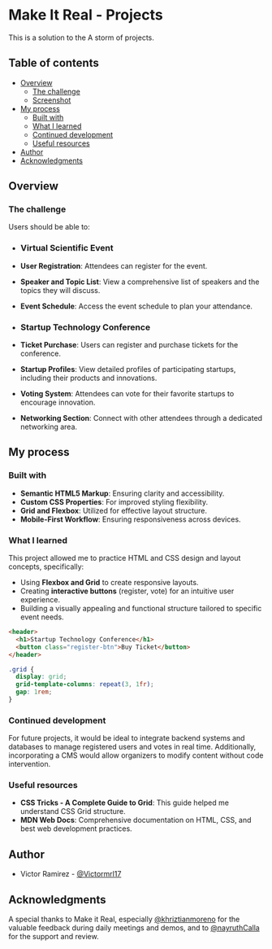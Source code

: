 # Make It Real - Projects

This is a solution to the A storm of projects.

## Table of contents

- [Overview](#overview)
  - [The challenge](#the-challenge)
  - [Screenshot](#screenshot)
- [My process](#my-process)
  - [Built with](#built-with)
  - [What I learned](#what-i-learned)
  - [Continued development](#continued-development)
  - [Useful resources](#useful-resources)
- [Author](#author)
- [Acknowledgments](#acknowledgments)

## Overview

### The challenge

Users should be able to:

- ### Virtual Scientific Event

- **User Registration**: Attendees can register for the event.
- **Speaker and Topic List**: View a comprehensive list of speakers and the topics they will discuss.
- **Event Schedule**: Access the event schedule to plan your attendance.

- ### Startup Technology Conference

- **Ticket Purchase**: Users can register and purchase tickets for the conference.
- **Startup Profiles**: View detailed profiles of participating startups, including their products and innovations.
- **Voting System**: Attendees can vote for their favorite startups to encourage innovation.
- **Networking Section**: Connect with other attendees through a dedicated networking area.

## My process

### Built with

- **Semantic HTML5 Markup**: Ensuring clarity and accessibility.
- **Custom CSS Properties**: For improved styling flexibility.
- **Grid and Flexbox**: Utilized for effective layout structure.
- **Mobile-First Workflow**: Ensuring responsiveness across devices.

### What I learned

This project allowed me to practice HTML and CSS design and layout concepts, specifically:

- Using **Flexbox and Grid** to create responsive layouts.
- Creating **interactive buttons** (register, vote) for an intuitive user experience.
- Building a visually appealing and functional structure tailored to specific event needs.

```html
<header>
  <h1>Startup Technology Conference</h1>
  <button class="register-btn">Buy Ticket</button>
</header>
```

```css
.grid {
  display: grid;
  grid-template-columns: repeat(3, 1fr);
  gap: 1rem;
}
```

### Continued development

For future projects, it would be ideal to integrate backend systems and databases to manage registered users and votes in real time. Additionally, incorporating a CMS would allow organizers to modify content without code intervention.

### Useful resources

- **CSS Tricks - A Complete Guide to Grid**: This guide helped me understand CSS Grid structure.
- **MDN Web Docs**: Comprehensive documentation on HTML, CSS, and best web development practices.

## Author

- Victor Ramirez - [@Victormrl17](https://github.com/Victormrl17)

## Acknowledgments

A special thanks to Make it Real, especially [@khriztianmoreno](https://github.com/khriztianmoreno) for the valuable feedback during daily meetings and demos, and to [@nayruthCalla](https://github.com/nayruthCalla) for the support and review.
